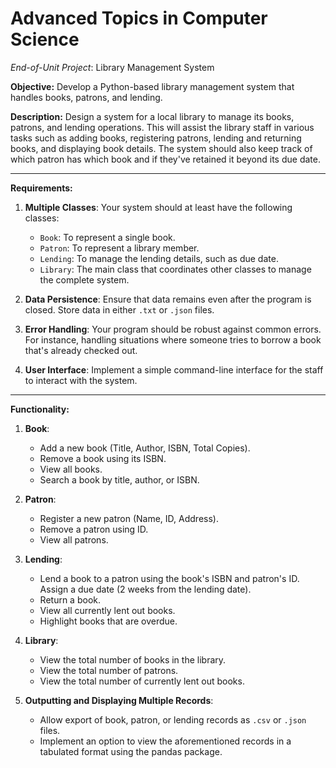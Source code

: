 # Advanced Topics in Computer Science

*End-of-Unit Project*: Library Management System

**Objective:** Develop a Python-based library management system that handles books, patrons, and lending.

**Description:** 
Design a system for a local library to manage its books, patrons, and lending operations. This will assist the library staff in various tasks such as adding books, registering patrons, lending and returning books, and displaying book details. The system should also keep track of which patron has which book and if they've retained it beyond its due date.

---

**Requirements:**

1. **Multiple Classes**: Your system should at least have the following classes:
    - `Book`: To represent a single book.
    - `Patron`: To represent a library member.
    - `Lending`: To manage the lending details, such as due date.
    - `Library`: The main class that coordinates other classes to manage the complete system.

2. **Data Persistence**: Ensure that data remains even after the program is closed. Store data in either `.txt` or `.json` files.

3. **Error Handling**: Your program should be robust against common errors. For instance, handling situations where someone tries to borrow a book that's already checked out.

4. **User Interface**: Implement a simple command-line interface for the staff to interact with the system.

---

**Functionality:**

1. **Book**:
    - Add a new book (Title, Author, ISBN, Total Copies).
    - Remove a book using its ISBN.
    - View all books.
    - Search a book by title, author, or ISBN.

2. **Patron**:
    - Register a new patron (Name, ID, Address).
    - Remove a patron using ID.
    - View all patrons.

3. **Lending**:
    - Lend a book to a patron using the book's ISBN and patron's ID. Assign a due date (2 weeks from the lending date).
    - Return a book.
    - View all currently lent out books.
    - Highlight books that are overdue.

4. **Library**:
    - View the total number of books in the library.
    - View the total number of patrons.
    - View the total number of currently lent out books.

5. **Outputting and Displaying Multiple Records**:
    - Allow export of book, patron, or lending records as `.csv` or `.json` files.
    - Implement an option to view the aforementioned records in a tabulated format using the pandas package.
